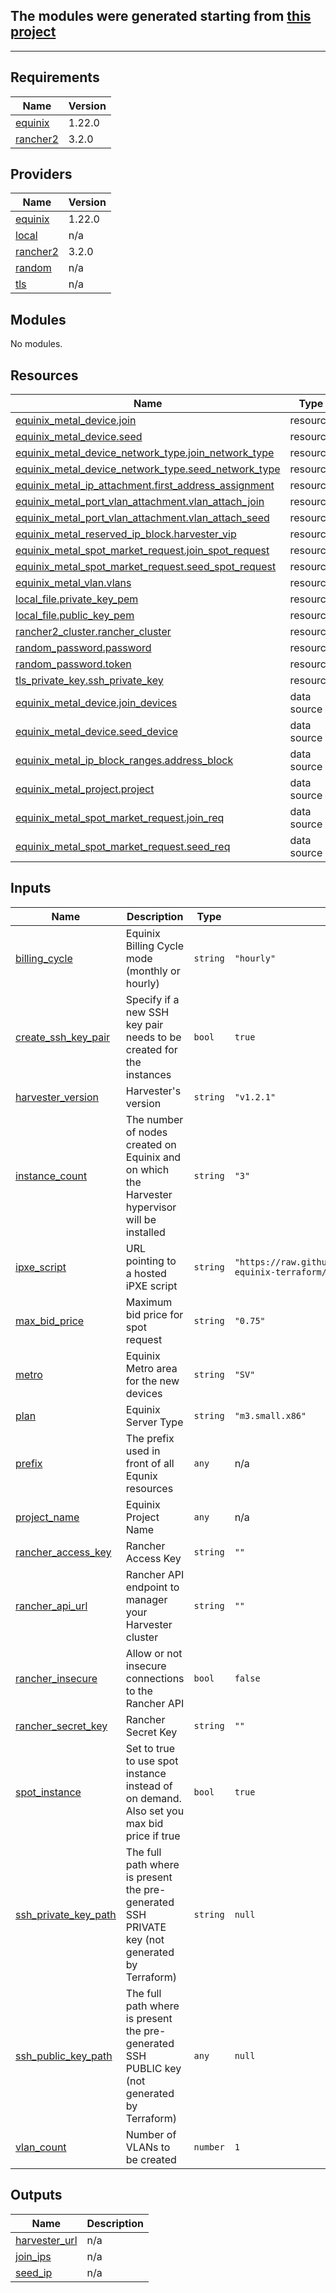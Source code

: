 ## The modules were generated starting from [this project](https://github.com/rancherlabs/harvester-equinix-terraform)

---

## Requirements

| Name | Version |
|------|---------|
| <a name="requirement_equinix"></a> [equinix](#requirement\_equinix) | 1.22.0 |
| <a name="requirement_rancher2"></a> [rancher2](#requirement\_rancher2) | 3.2.0 |

## Providers

| Name | Version |
|------|---------|
| <a name="provider_equinix"></a> [equinix](#provider\_equinix) | 1.22.0 |
| <a name="provider_local"></a> [local](#provider\_local) | n/a |
| <a name="provider_rancher2"></a> [rancher2](#provider\_rancher2) | 3.2.0 |
| <a name="provider_random"></a> [random](#provider\_random) | n/a |
| <a name="provider_tls"></a> [tls](#provider\_tls) | n/a |

## Modules

No modules.

## Resources

| Name | Type |
|------|------|
| [equinix_metal_device.join](https://registry.terraform.io/providers/equinix/equinix/1.22.0/docs/resources/metal_device) | resource |
| [equinix_metal_device.seed](https://registry.terraform.io/providers/equinix/equinix/1.22.0/docs/resources/metal_device) | resource |
| [equinix_metal_device_network_type.join_network_type](https://registry.terraform.io/providers/equinix/equinix/1.22.0/docs/resources/metal_device_network_type) | resource |
| [equinix_metal_device_network_type.seed_network_type](https://registry.terraform.io/providers/equinix/equinix/1.22.0/docs/resources/metal_device_network_type) | resource |
| [equinix_metal_ip_attachment.first_address_assignment](https://registry.terraform.io/providers/equinix/equinix/1.22.0/docs/resources/metal_ip_attachment) | resource |
| [equinix_metal_port_vlan_attachment.vlan_attach_join](https://registry.terraform.io/providers/equinix/equinix/1.22.0/docs/resources/metal_port_vlan_attachment) | resource |
| [equinix_metal_port_vlan_attachment.vlan_attach_seed](https://registry.terraform.io/providers/equinix/equinix/1.22.0/docs/resources/metal_port_vlan_attachment) | resource |
| [equinix_metal_reserved_ip_block.harvester_vip](https://registry.terraform.io/providers/equinix/equinix/1.22.0/docs/resources/metal_reserved_ip_block) | resource |
| [equinix_metal_spot_market_request.join_spot_request](https://registry.terraform.io/providers/equinix/equinix/1.22.0/docs/resources/metal_spot_market_request) | resource |
| [equinix_metal_spot_market_request.seed_spot_request](https://registry.terraform.io/providers/equinix/equinix/1.22.0/docs/resources/metal_spot_market_request) | resource |
| [equinix_metal_vlan.vlans](https://registry.terraform.io/providers/equinix/equinix/1.22.0/docs/resources/metal_vlan) | resource |
| [local_file.private_key_pem](https://registry.terraform.io/providers/hashicorp/local/latest/docs/resources/file) | resource |
| [local_file.public_key_pem](https://registry.terraform.io/providers/hashicorp/local/latest/docs/resources/file) | resource |
| [rancher2_cluster.rancher_cluster](https://registry.terraform.io/providers/rancher/rancher2/3.2.0/docs/resources/cluster) | resource |
| [random_password.password](https://registry.terraform.io/providers/hashicorp/random/latest/docs/resources/password) | resource |
| [random_password.token](https://registry.terraform.io/providers/hashicorp/random/latest/docs/resources/password) | resource |
| [tls_private_key.ssh_private_key](https://registry.terraform.io/providers/hashicorp/tls/latest/docs/resources/private_key) | resource |
| [equinix_metal_device.join_devices](https://registry.terraform.io/providers/equinix/equinix/1.22.0/docs/data-sources/metal_device) | data source |
| [equinix_metal_device.seed_device](https://registry.terraform.io/providers/equinix/equinix/1.22.0/docs/data-sources/metal_device) | data source |
| [equinix_metal_ip_block_ranges.address_block](https://registry.terraform.io/providers/equinix/equinix/1.22.0/docs/data-sources/metal_ip_block_ranges) | data source |
| [equinix_metal_project.project](https://registry.terraform.io/providers/equinix/equinix/1.22.0/docs/data-sources/metal_project) | data source |
| [equinix_metal_spot_market_request.join_req](https://registry.terraform.io/providers/equinix/equinix/1.22.0/docs/data-sources/metal_spot_market_request) | data source |
| [equinix_metal_spot_market_request.seed_req](https://registry.terraform.io/providers/equinix/equinix/1.22.0/docs/data-sources/metal_spot_market_request) | data source |

## Inputs

| Name | Description | Type | Default | Required |
|------|-------------|------|---------|:--------:|
| <a name="input_billing_cycle"></a> [billing\_cycle](#input\_billing\_cycle) | Equinix Billing Cycle mode (monthly or hourly) | `string` | `"hourly"` | no |
| <a name="input_create_ssh_key_pair"></a> [create\_ssh\_key\_pair](#input\_create\_ssh\_key\_pair) | Specify if a new SSH key pair needs to be created for the instances | `bool` | `true` | no |
| <a name="input_harvester_version"></a> [harvester\_version](#input\_harvester\_version) | Harvester's version | `string` | `"v1.2.1"` | no |
| <a name="input_instance_count"></a> [instance\_count](#input\_instance\_count) | The number of nodes created on Equinix and on which the Harvester hypervisor will be installed | `string` | `"3"` | no |
| <a name="input_ipxe_script"></a> [ipxe\_script](#input\_ipxe\_script) | URL pointing to a hosted iPXE script | `string` | `"https://raw.githubusercontent.com/rancherlabs/harvester-equinix-terraform/main/ipxe/ipxe-"` | no |
| <a name="input_max_bid_price"></a> [max\_bid\_price](#input\_max\_bid\_price) | Maximum bid price for spot request | `string` | `"0.75"` | no |
| <a name="input_metro"></a> [metro](#input\_metro) | Equinix Metro area for the new devices | `string` | `"SV"` | no |
| <a name="input_plan"></a> [plan](#input\_plan) | Equinix Server Type | `string` | `"m3.small.x86"` | no |
| <a name="input_prefix"></a> [prefix](#input\_prefix) | The prefix used in front of all Equnix resources | `any` | n/a | yes |
| <a name="input_project_name"></a> [project\_name](#input\_project\_name) | Equinix Project Name | `any` | n/a | yes |
| <a name="input_rancher_access_key"></a> [rancher\_access\_key](#input\_rancher\_access\_key) | Rancher Access Key | `string` | `""` | no |
| <a name="input_rancher_api_url"></a> [rancher\_api\_url](#input\_rancher\_api\_url) | Rancher API endpoint to manager your Harvester cluster | `string` | `""` | no |
| <a name="input_rancher_insecure"></a> [rancher\_insecure](#input\_rancher\_insecure) | Allow or not insecure connections to the Rancher API | `bool` | `false` | no |
| <a name="input_rancher_secret_key"></a> [rancher\_secret\_key](#input\_rancher\_secret\_key) | Rancher Secret Key | `string` | `""` | no |
| <a name="input_spot_instance"></a> [spot\_instance](#input\_spot\_instance) | Set to true to use spot instance instead of on demand. Also set you max bid price if true | `bool` | `true` | no |
| <a name="input_ssh_private_key_path"></a> [ssh\_private\_key\_path](#input\_ssh\_private\_key\_path) | The full path where is present the pre-generated SSH PRIVATE key (not generated by Terraform) | `string` | `null` | no |
| <a name="input_ssh_public_key_path"></a> [ssh\_public\_key\_path](#input\_ssh\_public\_key\_path) | The full path where is present the pre-generated SSH PUBLIC key (not generated by Terraform) | `any` | `null` | no |
| <a name="input_vlan_count"></a> [vlan\_count](#input\_vlan\_count) | Number of VLANs to be created | `number` | `1` | no |

## Outputs

| Name | Description |
|------|-------------|
| <a name="output_harvester_url"></a> [harvester\_url](#output\_harvester\_url) | n/a |
| <a name="output_join_ips"></a> [join\_ips](#output\_join\_ips) | n/a |
| <a name="output_seed_ip"></a> [seed\_ip](#output\_seed\_ip) | n/a |
